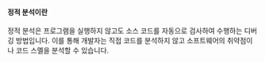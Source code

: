 #### 정적 분석이란
정적 분석은 프로그램을 실행하지 않고도 소스 코드를 자동으로 검사하여 수행하는 디버깅 방법입니다. 이를 통해 개발자는 직접 코드를 분석하지 않고 소프트웨어의 취약점이나 코드 스멜을 분석할 수 있습니다.